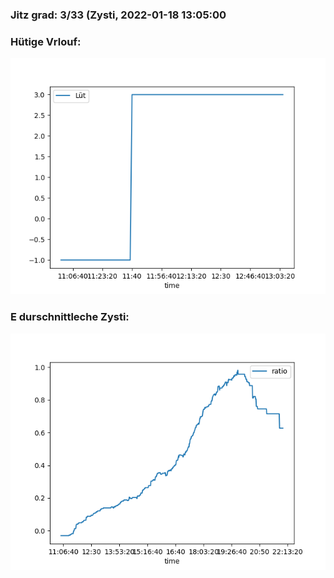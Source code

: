 ### Jitz grad: 3/33 (Zysti, 2022-01-18 13:05:00

### Hütige Vrlouf:
![Graph](Today.png)

### E durschnittleche Zysti:
![Graph](Zysti.png)
